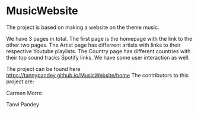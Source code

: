 # MusicWebsite
The project is based on making a website on the theme music.

We have 3 pages in total. The first page is the homepage with the link to the other two pages. The Artist page has differrent artists with links to their respective Youtube playlists. The Country page has different countries with their top sound tracks Spotify links. We have some user interaction as well.

The project can be found here https://tannypandey.github.io/MusicWebsite/home
The contributors to this project are:

Carmen Morro

Tanvi Pandey
